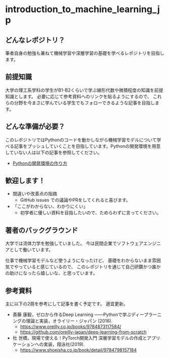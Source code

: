 # introduction_to_machine_learning_jp

## どんなレポジトリ？
筆者自身の勉強も兼ねて機械学習や深層学習の基礎を学べるレポジトリを目指します。

## 前提知識
大学の理工系学科の学生がB1-B2くらいで学ぶ線形代数や微積程度の知識を前提知識とします。
必要に応じて参考資料へのリンクを貼るようにするので、
これらの分野を今まさに学んでいる学生でもフォローできるような記事を目指します。

## どんな準備が必要？
このレポジトリではPythonのコードを動かしながら機械学習モデルについて学べる記事をプッシュしていくことを目指しています。Pythonの開発環境を用意していない人は以下の記事を参照してください。

- [Pythonの開発環境の作り方](./articles/01_Python%E3%81%AE%E9%96%8B%E7%99%BA%E7%92%B0%E5%A2%83%E3%81%AE%E4%BD%9C%E3%82%8A%E6%96%B9/01_01-Python%E3%81%AE%E9%96%8B%E7%99%BA%E7%92%B0%E5%A2%83%E3%81%AE%E4%BD%9C%E3%82%8A%E6%96%B9.md)

## 歓迎します！
- 間違いや改善点の指摘
    - GitHub issues での議論やPRをしてくれると喜びます。
- 「ここがわからない、わかりにくい」
    - 初学者に優しい資料を目指したいので、ためらわずに言ってください。

## 著者のバックグラウンド
大学では流体力学を勉強していました。
今は民間企業でソフトウェアエンジニアとして働いています。

仕事で機械学習モデルなど使うようになったけど、
基礎をわからないまま雰囲気でやっていると感じているので、
このレポジトリを通じて自己研鑽かつ誰かの助けになったら嬉しいな、と思っています。

## 参考資料 
主に以下の2冊を参考にして記事を書く予定です。
適宜更新。

- 斎藤 康毅，ゼロから作るDeep Learning
――Pythonで学ぶディープラーニングの理論と実装，オライリー・ジャパン (2016).
    - https://www.oreilly.co.jp/books/9784873117584/
    - https://github.com/oreilly-japan/deep-learning-from-scratch
- 杜 世橋，現場で使える！PyTorch開発入門 深層学習モデルの作成とアプリケーションへの実装，翔泳社(2019).
    - https://www.shoeisha.co.jp/book/detail/9784798157184


